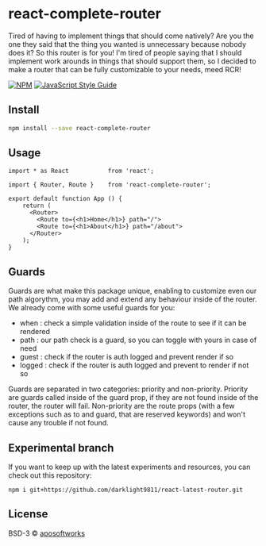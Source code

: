 # react-complete-router

Tired of having to implement things that should come natively? Are you the one they said that the thing you wanted is unnecessary because nobody does it? So this router is for you! I&#x27;m tired of people saying that I should implement work arounds in things that should support them, so I decided to make a router that can be fully customizable to your needs, meed RCR!

[![NPM](https://img.shields.io/npm/v/react-complete-router.svg)](https://www.npmjs.com/package/react-complete-router) [![JavaScript Style Guide](https://img.shields.io/badge/code_style-standard-brightgreen.svg)](https://standardjs.com)

## Install

```bash
npm install --save react-complete-router
```

## Usage

```tsx
import * as React			from 'react';

import { Router, Route } 	from 'react-complete-router';

export default function App () {
    return (
	  <Router>
	  	<Route to={<h1>Home</h1>} path="/">
	  	<Route to={<h1>About</h1>} path="/about">
	  </Router>
    );
}
```

## Guards
Guards are what make this package unique, enabling to customize even our path algorythm, you may add and extend any behaviour inside of the router. We already come with some useful guards for you:

- when : check a simple validation inside of the route to see if it can be rendered
- path : our path check is a guard, so you can toggle with yours in case of need
- guest : check if the router is auth logged and prevent render if so
- logged : check if the router is auth logged and prevent to render if not so

Guards are separated in two categories: priority and non-priority. Priority are guards called inside of the guard prop, if they are not found inside of the router, the router will fail. Non-priority are the route props (with a few exceptions such as to and guard, that are reserved keywords) and won't cause any trouble if not found.

## Experimental branch
If you want to keep up with the latest experiments and resources, you can check out this repository:
```
npm i git+https://github.com/darklight9811/react-latest-router.git
```

## License

BSD-3 © [aposoftworks](https://github.com/aposoftworks)
